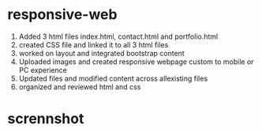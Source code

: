 # responsive-web
1. Added 3 html files index.html, contact.html and portfolio.html
2. created CSS file and linked it to all 3 html files
3. worked on layout and integrated bootstrap content
4. Uploaded images and created responsive webpage custom to mobile or PC experience
5. Updated files and modified content across allexisting files
6. organized and reviewed html and css

# scrennshot 